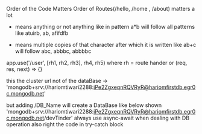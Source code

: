 Order of the Code Matters
Order of Routes(/hello, /home , /about) matters a lot
* means anything or not anything like in pattern a*b will follow all patterns like atuirb, ab, afifdfb
+ means multiple copies of that character after which it is written like ab+c will follow abc, abbbc, abbbbc 


app.use('/user', [rh1, rh2, rh3], rh4, rh5) where rh = route hander or (req, res, next) => {}

this the cluster url not of the dataBase -> 'mongodb+srv://hariomtiwari2288:iPe2ZgxeqnRQVRyR@hariomfirstdb.egr0c.mongodb.net'

but adding /DB_Name will create a DataBase like below shown
'mongodb+srv://hariomtiwari2288:iPe2ZgxeqnRQVRyR@hariomfirstdb.egr0c.mongodb.net/devTinder'
always use async-await when dealing with DB operation also right the code in try-catch block